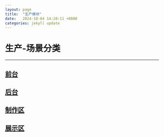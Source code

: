 ```yaml
---
layout: page
title:  "生产模块"
date:   2024-10-04 14:20:11 +0800
categories: jekyll update
---
```

# 生产-场景分类

---



## [前台](https://ccc-hu.github.io/sy-sc-qt/)



## [后台](https://ccc-hu.github.io/sy-sc-ht/)



## [制作区](https://ccc-hu.github.io/sy-sc-zzq/)



## [展示区](https://ccc-hu.github.io/sy-sc-zsq/)

